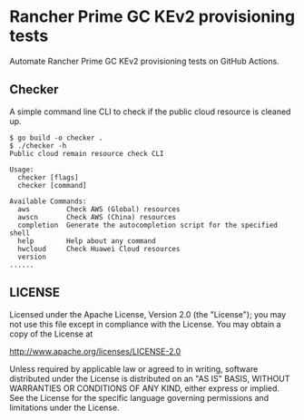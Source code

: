 # Rancher Prime GC KEv2 provisioning tests

Automate Rancher Prime GC KEv2 provisioning tests on GitHub Actions.

## Checker

A simple command line CLI to check if the public cloud resource is cleaned up.

```console
$ go build -o checker .
$ ./checker -h
Public cloud remain resource check CLI

Usage:
  checker [flags]
  checker [command]

Available Commands:
  aws         Check AWS (Global) resources
  awscn       Check AWS (China) resources
  completion  Generate the autocompletion script for the specified shell
  help        Help about any command
  hwcloud     Check Huawei Cloud resources
  version     
......
```

## LICENSE

Licensed under the Apache License, Version 2.0 (the "License");
you may not use this file except in compliance with the License.
You may obtain a copy of the License at

http://www.apache.org/licenses/LICENSE-2.0

Unless required by applicable law or agreed to in writing, software
distributed under the License is distributed on an "AS IS" BASIS,
WITHOUT WARRANTIES OR CONDITIONS OF ANY KIND, either express or implied.
See the License for the specific language governing permissions and
limitations under the License.
